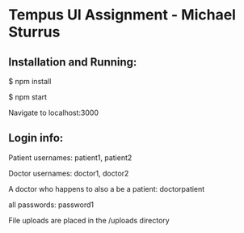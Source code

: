 # Tempus UI Assignment - Michael Sturrus

## Installation and Running:

$ npm install

$ npm start

Navigate to localhost:3000

## Login info:


Patient usernames: patient1, patient2

Doctor usernames: doctor1, doctor2

A doctor who happens to also a be a patient: doctorpatient

all passwords: password1

File uploads are placed in the /uploads directory
